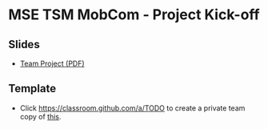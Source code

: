 # MSE TSM MobCom - Project Kick-off
## Slides
* [Team Project (PDF)](http://www.tamberg.org/mse/2024/hs/TSM_MobCom_TeamProject.pdf)

## Template
* Click https://classroom.github.com/a/TODO to create a private team copy of [this](../../../../mse-tsm-mobcom-project/blob/master/README.md).
